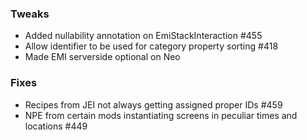 ### Tweaks
* Added nullability annotation on EmiStackInteraction #455
* Allow identifier to be used for category property sorting #418
* Made EMI serverside optional on Neo

### Fixes
* Recipes from JEI not always getting assigned proper IDs #459
* NPE from certain mods instantiating screens in peculiar times and locations #449
